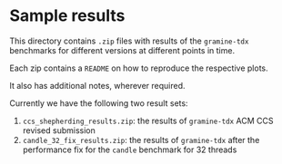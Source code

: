# Sample results

This directory contains `.zip` files with results of the `gramine-tdx` benchmarks for different versions at different points in time.

Each zip contains a `README` on how to reproduce the respective plots.

It also has additional notes, wherever required.

Currently we have the following two result sets:
1. `ccs_shepherding_results.zip`: the results of `gramine-tdx` ACM CCS revised submission
2. `candle_32_fix_results.zip`: the results of `gramine-tdx` after the performance fix for the `candle` benchmark for 32 threads
